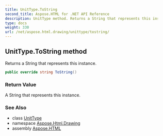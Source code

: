 ```yaml
---
title: UnitType.ToString
second_title: Aspose.HTML for .NET API Reference
description: UnitType method. Returns a String that represents this instance
type: docs
weight: 330
url: /net/aspose.html.drawing/unittype/tostring/
---
```

## UnitType.ToString method

Returns a String that represents this instance.

```csharp
public override string ToString()
```

### Return Value

A String that represents this instance.

### See Also

* class [UnitType](../)
* namespace [Aspose.Html.Drawing](../../../aspose.html.drawing/)
* assembly [Aspose.HTML](../../../)
